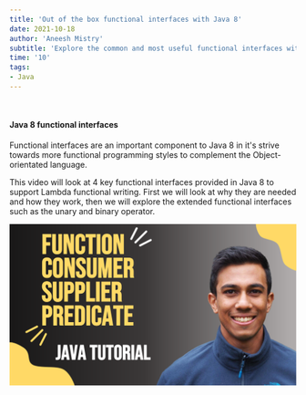 ```yaml
---
title: 'Out of the box functional interfaces with Java 8'
date: 2021-10-18
author: 'Aneesh Mistry'
subtitle: 'Explore the common and most useful functional interfaces with Java 8.'
time: '10'
tags:
- Java
---
```


<br>
<h4>Java 8 functional interfaces</h4>
<p>
Functional interfaces are an important component to Java 8 in it's strive towards more functional programming styles to complement the Object-orientated language. 

This video will look at 4 key functional interfaces provided in Java 8 to support Lambda functional writing.
First we will look at why they are needed and how they work, then we will explore the extended functional interfaces such as the unary and binary operator. 

[![YouTube video link](../images/074_functionalinterface.jpg)](https://youtu.be/0zcnv4hVvVw)
</p>
